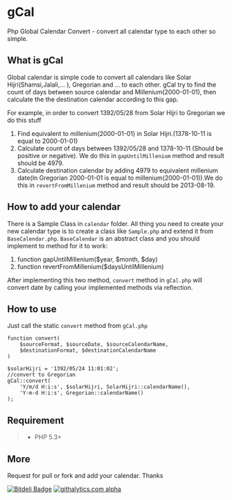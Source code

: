 gCal
====

Php Global Calendar Convert - convert all calendar type to each other so simple.

What is gCal
------------

Global calendar is simple code to convert all calendars like Solar Hijri(Shamsi,Jalali,... ), Gregorian and ...
to each other. gCal try to find the count of days between source calendar and Millenium(2000-01-01), then calculate the
the destination calendar according to this gap.

For example, in order to convert 1392/05/28 from Solar Hijri to Gregorian we do this stuff

1.  Find equivalent to millenium(2000-01-01) in Solar Hijri.(1378-10-11 is equal to 2000-01-01)
2.  Calculate count of days between 1392/05/28 and 1378-10-11 (Should be positive or negative). We do this in `gapUntilMillenium` method and result should be 4979.
3.  Calculate destination calendar by adding 4979 to equivalent millenium date(In Gregorian 2000-01-01 is equal to millenium(2000-01-01)).We do this in `revertFromMillenium` method and result should be 2013-08-19.

How to add your calendar
------------------------

There is a Sample Class in `calendar` folder. All thing you need to create your new
calendar type is to create a class like `Sample.php` and extend it from `BaseCalendar.php`.
`BaseCalendar` is an abstract class and you should implement to method for it to work:

1.  function gapUntilMillenium($year, $month, $day)
2.  function revertFromMillenium($daysUntilMillenium)

After implementing this two method, `convert` method in `gCal.php` will convert date
by calling your implemented methods via reflection.

How to use
----------
Just call the static `convert` method from `gCal.php`

    function convert(
        $sourceFormat, $sourceDate, $sourceCalendarName,
        $destinationFormat, $destinationCalendarName
    )

    $solarHijri = '1392/05/24 11:01:02';
    //convert to Gregorian
    gCal::convert(
        'Y/m/d H:i:s', $solarHijri, SolarHijri::calendarName(),
        'Y-m-d H:i:s', Gregorian::calendarName()
    );


Requirement
-----------

>*   PHP 5.3+

More
----
Request for pull or fork and add your calendar.
Thanks

[![Bitdeli Badge](https://d2weczhvl823v0.cloudfront.net/farhad2161/gcal/trend.png)](https://bitdeli.com/free "Bitdeli Badge")
[![githalytics.com alpha](https://cruel-carlota.pagodabox.com/17ec249055100e033aed8d5ab67177a2 "githalytics.com")](http://githalytics.com/farhad2161/gcal)